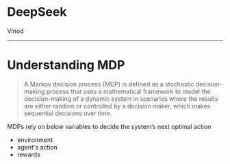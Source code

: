 # DeepSeek

Vinod

---
# Understanding MDP

>A Markov decision process (MDP) is defined as a stochastic decision-making process that uses a mathematical framework to model the decision-making of a dynamic system in scenarios where the results are either random or controlled by a decision maker, which makes sequential decisions over time.

MDPs rely on below variables to decide the system’s next optimal action
- environment
- agent's action
- rewards